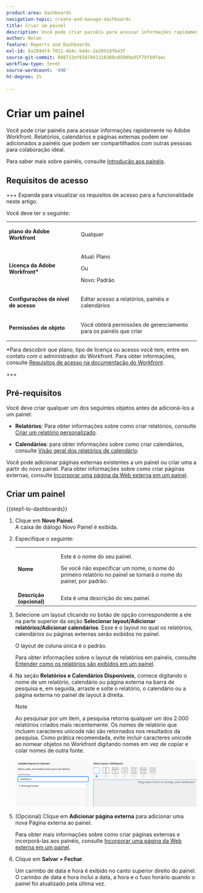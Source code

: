 ```yaml
---
product-area: dashboards
navigation-topic: create-and-manage-dashboards
title: Criar um painel
description: Você pode criar painéis para acessar informações rapidamente no Adobe Workfront. Relatórios, calendários e páginas externas podem ser adicionados a painéis que podem ser compartilhados com outras pessoas para colaboração ideal.
author: Nolan
feature: Reports and Dashboards
exl-id: 6a284df4-f011-4b4c-b44c-2e20918f643f
source-git-commit: 008713ef6587041310388c05909ad5f78fb9fa4c
workflow-type: tm+mt
source-wordcount: '496'
ht-degree: 1%

---
```


# Criar um painel

<!--Audited: 01/2024-->

Você pode criar painéis para acessar informações rapidamente no Adobe Workfront. Relatórios, calendários e páginas externas podem ser adicionados a painéis que podem ser compartilhados com outras pessoas para colaboração ideal.

Para saber mais sobre painéis, consulte [Introdução aos painéis](../../../reports-and-dashboards/dashboards/understanding-dashboards/get-started-dashboards.md).

## Requisitos de acesso

+++ Expanda para visualizar os requisitos de acesso para a funcionalidade neste artigo.

Você deve ter o seguinte:

<table style="table-layout:auto">
 <col> 
 </col> 
 <col> 
 </col> 
 <tbody> 
  <tr> 
   <td> <p><strong>plano do Adobe Workfront</strong></p> </td> 
   <td>Qualquer</td> 
  </tr> 
  <tr> 
   <td> <p><strong>Licença da Adobe Workfront*</strong></p> </td> 
   <td> <p>Atual: Plano </p>
   Ou
   <p>Novo: Padrão </p> </td> 
  </tr> 
  <tr> 
   <td><strong>Configurações de nível de acesso</strong> </td> 
   <td> <p>Editar acesso a relatórios, painéis e calendários</p> </td> 
  </tr> 
  <tr> 
   <td> <p><strong>Permissões de objeto</strong> </p> </td> 
   <td> <p>Você obterá permissões de gerenciamento para os painéis que criar</p> </td> 
  </tr> 
 </tbody> 
</table>

*Para descobrir que plano, tipo de licença ou acesso você tem, entre em contato com o administrador do Workfront. Para obter informações, consulte [Requisitos de acesso na documentação do Workfront](/help/quicksilver/administration-and-setup/add-users/access-levels-and-object-permissions/access-level-requirements-in-documentation.md).

+++

## Pré-requisitos

Você deve criar qualquer um dos seguintes objetos antes de adicioná-los a um painel:

* **Relatórios**: Para obter informações sobre como criar relatórios, consulte [Criar um relatório personalizado](../../../reports-and-dashboards/reports/creating-and-managing-reports/create-custom-report.md).

* **Calendários**: para obter informações sobre como criar calendários, consulte [Visão geral dos relatórios de calendário](../../../reports-and-dashboards/reports/calendars/calendar-reports-overview.md).

Você pode adicionar páginas externas existentes a um painel ou criar uma a partir do novo painel. Para obter informações sobre como criar páginas externas, consulte [Incorporar uma página da Web externa em um painel](../../../reports-and-dashboards/dashboards/creating-and-managing-dashboards/embed-external-web-page-dashboard.md).

## Criar um painel

{{step1-to-dashboards}}

1. Clique em **Novo Painel**.\
   A caixa de diálogo Novo Painel é exibida.

1. Especifique o seguinte:

   <table style="table-layout:auto">
    <col>
    <col>
    <tbody>
     <tr>
      <td role="rowheader"><strong>Nome</strong></td>
      <td><p>Este é o nome do seu painel.</p><p>Se você não especificar um nome, o nome do primeiro relatório no painel se tornará o nome do painel, por padrão.</p></td>
     </tr>
     <tr>
      <td role="rowheader"><strong>Descrição (opcional)</strong></td>
      <td>Esta é uma descrição do seu painel.</td>
     </tr>
    </tbody>
   </table>

1. Selecione um layout clicando no botão de opção correspondente a ele na parte superior da seção **Selecionar layout/Adicionar relatórios/Adicionar calendários**. Esse é o layout no qual os relatórios, calendários ou páginas externas serão exibidos no painel.

   O layout de coluna única é o padrão.

   Para obter informações sobre o layout de relatórios em painéis, consulte [Entender como os relatórios são exibidos em um painel](../../../reports-and-dashboards/dashboards/understanding-dashboards/understand-how-reports-display-dashboard.md).

   <!--
   Consider adding the information from this article above here, at some point, instead of linking to it.)
   -->

1. Na seção **Relatórios e Calendários Disponíveis**, comece digitando o nome de um relatório, calendário ou página externa na barra de pesquisa e, em seguida, arraste e solte o relatório, o calendário ou a página externa no painel de layout à direita.

   >[!NOTE]
   >
   >Ao pesquisar por um item, a pesquisa retorna qualquer um dos 2.000 relatórios criados mais recentemente. Os nomes de relatório que incluem caracteres unicode não são retornados nos resultados da pesquisa. Como prática recomendada, evite incluir caracteres unicode ao nomear objetos no Workfront digitando nomes em vez de copiar e colar nomes de outra fonte.

   ![Pesquisar relatórios](assets/unshimmed-dashboard-ui.png)

1. (Opcional) Clique em **Adicionar página externa** para adicionar uma nova Página externa ao painel.

   Para obter mais informações sobre como criar páginas externas e incorporá-las aos painéis, consulte [Incorporar uma página da Web externa em um painel](../../../reports-and-dashboards/dashboards/creating-and-managing-dashboards/embed-external-web-page-dashboard.md).

1. Clique em **Salvar + Fechar**.

   Um carimbo de data e hora é exibido no canto superior direito do painel. O carimbo de data e hora inclui a data, a hora e o fuso horário quando o painel foi atualizado pela última vez.
